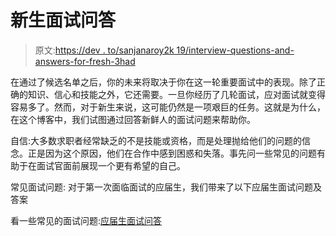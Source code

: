 # 新生面试问答

> 原文:[https://dev . to/sanjanaroy2k 19/interview-questions-and-answers-for-fresh-3had](https://dev.to/sanjanaroy2k19/interview-questions-and-answers-for-fresher-3had)

在通过了候选名单之后，你的未来将取决于你在这一轮重要面试中的表现。除了正确的知识、信心和技能之外，它还需要。一旦你经历了几轮面试，应对面试就变得容易多了。然而，对于新生来说，这可能仍然是一项艰巨的任务。这就是为什么，在这个博客中，我们试图通过回答新鲜人的面试问题来帮助你。

自信:大多数求职者经常缺乏的不是技能或资格，而是处理抛给他们的问题的信念。正是因为这个原因，他们在合作中感到困惑和失落。事先问一些常见的问题有助于在面试官面前展现一个更有希望的自己。

常见面试问题:
对于第一次面临面试的应届生，我们带来了以下应届生面试问题及答案

看一些常见的面试问题:[应届生面试问答](https://govtjobtips.in/interview-questions-and-answers-for-fresher)